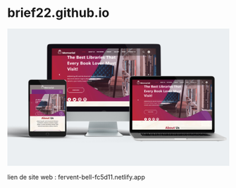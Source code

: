 # brief22.github.io

<img src="mockup.jpg" alt="mockup">


lien de site web : fervent-bell-fc5d11.netlify.app
